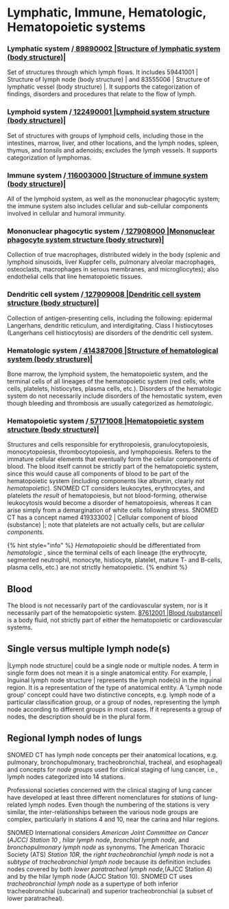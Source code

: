 # Lymphatic, Immune, Hematologic, Hematopoietic systems

### Lymphatic system /[ **89890002 |Structure of lymphatic system (body structure)|**](http://snomed.info/id/89890002)

Set of structures through which lymph flows. It includes 59441001 | Structure of lymph node (body structure) | and 83555006 | Structure of lymphatic vessel (body structure) |. It supports the categorization of findings, disorders and procedures that relate to the flow of lymph.

### Lymphoid system /[ 122490001 |Lymphoid system structure (body structure)|](http://snomed.info/id/122490001)

Set of structures with groups of lymphoid cells, including those in the intestines, marrow, liver, and other locations, and the lymph nodes, spleen, thymus, and tonsils and adenoids; excludes the lymph vessels. It supports categorization of lymphomas.

### Immune system /[ **116003000 |Structure of immune system (body structure)|**](http://snomed.info/id/116003000)

All of the lymphoid system, as well as the mononuclear phagocytic system; the immune system also includes cellular and sub-cellular components involved in cellular and humoral immunity.

### Mononuclear phagocytic system /[ **127908000 |Mononuclear phagocyte system structure (body structure)|**](http://snomed.info/id/127908000)

Collection of true macrophages, distributed widely in the body (splenic and lymphoid sinusoids, liver Kuppfer cells, pulmonary alveolar macrophages, osteoclasts, macrophages in serous membranes, and microgliocytes); also endothelial cells that line hematopoietic tissues.

### Dendritic cell system /[ **127909008 |Dendritic cell system structure (body structure)|**](http://snomed.info/id/127909008)

Collection of antigen-presenting cells, including the following: epidermal Langerhans, dendritic reticulum, and interdigitating. Class I histiocytoses (Langerhans cell histiocytosis) are disorders of the dendritic cell system.

### Hematologic system /[ **414387006 |Structure of hematological system (body structure)|**](http://snomed.info/id/414387006)

Bone marrow, the lymphoid system, the hematopoietic system, and the terminal cells of all lineages of the hematopoietic system (red cells, white cells, platelets, histiocytes, plasma cells, etc.). Disorders of the hematologic system do not necessarily include disorders of the hemostatic system, even though bleeding and thrombosis are usually categorized as _hematologic_.

### Hematopoietic system /[ **57171008 |Hematopoietic system structure (body structure)|**](http://snomed.info/id/57171008)

Structures and cells responsible for erythropoiesis, granulocytopoiesis, monocytopoiesis, thrombocytopoiesis, and lymphopoiesis. Refers to the immature cellular elements that eventually form the cellular components of blood. The blood itself cannot be strictly part of the hematopoietic system, since this would cause all components of blood to be part of the hematopoietic system (including components like albumin, clearly not _hematopoietic_). SNOMED CT considers leukocytes, erythrocytes, and platelets _the result_ of hematopoiesis, but not blood-forming, otherwise leukocytosis would become a disorder of hematopoiesis, whereas it can arise simply from a demargination of white cells following stress. SNOMED CT has a concept named 419333002 | Cellular component of blood (substance) |; note that platelets are not actually cells, but are _cellular components_.

{% hint style="info" %}
_Hematopoietic_ should be differentiated from _hematologic_ , since the terminal cells of each lineage (the erythrocyte, segmented neutrophil, monocyte, histiocyte, platelet, mature T- and B-cells, plasma cells, etc.) are not strictly hematopoietic.
{% endhint %}

## Blood

The blood is not necessarily part of the cardiovascular system, nor is it necessarily part of the hematopoietic system. [87612001 |Blood (substance)|](http://snomed.info/id/87612001) is a body fluid, not strictly part of either the hematopoietic or cardiovascular systems.

## Single versus multiple lymph node(s)

|Lymph node structure| could be a single node or multiple nodes. A term in single form does not mean it is a single anatomical entity. For example, | Inguinal lymph node structure | represents the lymph node(s) in the inguinal region. It is a representation of the type of anatomical entity. A 'Lymph node group' concept could have two distinctive concepts, e.g. lymph node of a particular classification group, or a group of nodes, representing the lymph node according to different groups in most cases. If it represents a group of nodes, the description should be in the plural form.

## Regional lymph nodes of lungs

SNOMED CT has lymph node concepts per their anatomical locations, e.g. pulmonary, bronchopulmonary, tracheobronchial, tracheal, and esophageal) and concepts for _node groups_ used for clinical staging of lung cancer, i.e., lymph nodes categorized into 14 stations.

Professional societies concerned with the clinical staging of lung cancer have developed at least three different nomenclatures for _stations_ of lung-related lymph nodes. Even though the numbering of the stations is very similar, the inter-relationships between the various node groups are complex, particularly in stations 4 and 10, near the carina and hilar regions.

SNOMED International considers _American Joint Committee on Cancer_ (_AJCC) Station 10_ , _hilar lymph node_, _bronchial lymph node_, and _bronchopulmonary lymph node_ as synonyms. The American Thoracic Society (ATS) _Station 10R,_ the _right tracheobronchial lymph node_ is not a _subtype_ of _tracheobronchial lymph node_ because its definition includes nodes covered by both _lower paratracheal lymph node,_(AJCC Station 4) and by the hilar lymph node (AJCC Station 10). SNOMED CT uses _tracheobronchial lymph node_ as a supertype of both inferior tracheobronchial (subcarinal) and superior tracheobronchial (a subset of lower paratracheal).
